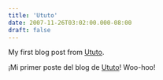 ```yaml
---
title: 'Ututo'
date: 2007-11-26T03:02:00.000-08:00
draft: false
---
```


My first blog post from [Ututo](http://en.wikipedia.org/wiki/Ututo).  
  
¡Mi primer poste del blog de [Ututo](http://en.wikipedia.org/wiki/Ututo)! Woo-hoo!